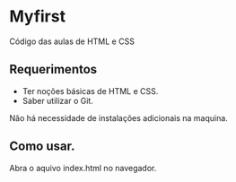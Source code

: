 # Myfirst

Código das aulas de HTML e CSS

## Requerimentos

- Ter noções básicas de HTML e CSS.
- Saber utilizar o Git.

Não há necessidade de instalações adicionais na maquina.

## Como usar.

Abra o aquivo index.html no navegador.
